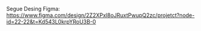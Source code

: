 Segue Desing Figma: https://www.figma.com/design/2Z2XPxl8oJRuxtPwupQ2zc/projetct?node-id=22-22&t=Kd543L0krpYRoU3B-0
